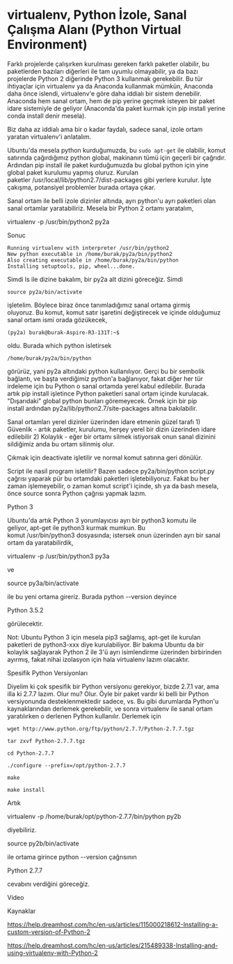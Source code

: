 # virtualenv, Python İzole, Sanal Çalışma Alanı (Python Virtual Environment)

Farklı projelerde çalışırken kurulması gereken farklı paketler
olabilir, bu paketlerden bazıları diğerleri ile tam uyumlu
olmayabilir, ya da bazı projelerde Python 2 diğerinde Python 3
kullanmak gerekebilir. Bu tür ihtiyaçlar için virtualenv ya da
Anaconda kullanmak mümkün, Anaconda daha önce islendi, virtualenv'e
göre daha iddialı bir sistem denebilir. Anaconda hem sanal ortam, hem
de pip yerine geçmek isteyen bir paket idare sistemiyle de geliyor
(Anaconda'da paket kurmak için pip install yerine conda install denir
mesela).

Biz daha az iddialı ama bir o kadar faydalı, sadece sanal, izole ortam
yaratan virtualenv'i anlatalım.

Ubuntu'da mesela python kurduğumuzda, bu `sudo apt-get` ile olabilir,
komut satırında çağırdığımız python global, makinanın tümü için
geçerli bir çağrıdır. Ardından pip install ile paket kurduğumuzda bu
global python için yine global paket kurulumu yapmış oluruz. Kurulan
paketler /usr/local/lib/python2.7/dist-packages gibi yerlere
kurulur. İşte çakışma, potansiyel problemler burada ortaya çıkar.

Sanal ortam ile belli izole dizinler altında, ayrı python'u ayrı
paketleri olan sanal ortamlar yaratabiliriz. Mesela bir Python 2
ortamı yaratalım,

virtualenv -p /usr/bin/python2 py2a

Sonuc

```
Running virtualenv with interpreter /usr/bin/python2
New python executable in /home/burak/py2a/bin/python2
Also creating executable in /home/burak/py2a/bin/python
Installing setuptools, pip, wheel...done.
```

Simdi ls ile dizine bakalım, bir py2a alt dizini göreceğiz. Simdi

```
source py2a/bin/activate
```

işletelim. Böylece biraz önce tanımladığımız sanal ortama girmiş
oluyoruz. Bu komut, komut satır işaretini değiştirecek ve içinde
olduğumuz sanal ortam ismi orada gözükecek, 

```
(py2a) burak@burak-Aspire-R3-131T:~$
```

oldu. Burada which python isletirsek

```
/home/burak/py2a/bin/python
```

görürüz, yani py2a altındaki python kullanılıyor. Gerçi bu bir
sembolik bağlantı, ve başta verdiğimiz python'a bağlanıyor, fakat
diğer her tür irdeleme için bu Python o sanal ortamda yerel kabul
edilebilir. Burada artık pip install işletince Python paketleri sanal
ortam içinde kurulacak. "Dışarıdaki" global python bunları
göremeyecek. Örnek için bir pip
install ardından py2a/lib/python2.7/site-packages altına bakılabilir. 

Sanal ortamları yerel dizinler üzerinden idare etmenin güzel tarafı 1)
Güvenlik - artık paketler, kurulumu, herşey yerel bir dizin üzerinden
idare edilebilir 2) Kolaylık - eğer bir ortamı silmek istiyorsak onun
sanal dizinini sildiğimiz anda bu ortam silinmiş olur. 

Çıkmak için deactivate işletilir ve normal komut satırına geri dönülür.

Script ile nasil program isletilir? Bazen sadece py2a/bin/python
script.py çağrısı yaparak pür bu ortamdaki paketleri
işletebiliyoruz. Fakat bu her zaman işlemeyebilir, o zaman komut
script'i içinde, sh ya da bash mesela, önce source sonra Python
çağrısı yapmak lazım.

Python 3

Ubuntu'da artık Python 3 yorumlayıcısı ayrı bir python3 komutu ile
geliyor, apt-get ile python3 kurmak mumkun. Bu
komut /usr/bin/python3 dosyasında; istersek onun üzerinden ayrı bir
sanal ortam da yaratabilirdik, 

virtualenv -p /usr/bin/python3 py3a

ve

source py3a/bin/activate

ile bu yeni ortama gireriz. Burada python --version deyince

Python 3.5.2



görülecektir.

Not: Ubuntu Python 3 için mesela pip3 sağlamış, apt-get ile kurulan
paketleri de python3-xxx diye kurulabiliyor. Bir bakıma Ubuntu da bir
kolaylık sağlayarak Python 2 ile 3'ü ayrı isimlendirme üzerinden
birbirinden ayırmış, fakat nihai izolasyon için hala virtualenv lazım
olacaktır.


Spesifik Python Versiyonları

Diyelim ki çok spesifik bir Python versiyonu gerekiyor, bizde 2.7.1
var, ama illa ki 2.7.7 lazım. Olur mu? Olur. Öyle bir paket vardır ki
belli bir Python versiyonunda desteklenmektedir sadece, vs. Bu gibi
durumlarda Python'u kaynaklarından derlemek gerekebilir, ve sonra
virtualenv ile sanal ortam yaratılırken o derlenen Python
kullanılır. Derlemek için 

```
wget http://www.python.org/ftp/python/2.7.7/Python-2.7.7.tgz

tar zxvf Python-2.7.7.tgz

cd Python-2.7.7

./configure --prefix=/opt/python-2.7.7

make

make install
```

Artık

virtualenv -p /home/burak/opt/python-2.7.7/bin/python py2b

diyebiliriz. 

source py2b/bin/activate

ile ortama girince python --version çağrısının

Python 2.7.7

cevabını verdiğini göreceğiz.

Video

Kaynaklar

https://help.dreamhost.com/hc/en-us/articles/115000218612-Installing-a-custom-version-of-Python-2

https://help.dreamhost.com/hc/en-us/articles/215489338-Installing-and-using-virtualenv-with-Python-2


